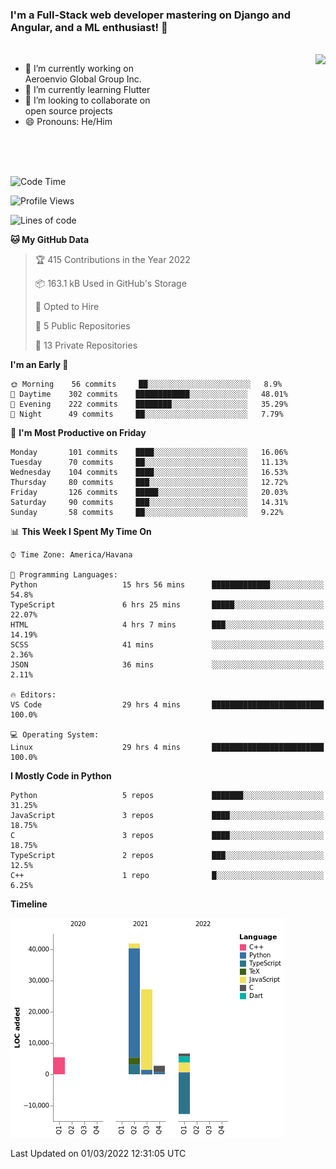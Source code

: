 ### I'm a Full-Stack web developer mastering on Django and Angular, and a ML enthusiast!  👋

<br/>

<img align="right" height="250"  src="https://media1.giphy.com/media/qgQUggAC3Pfv687qPC/giphy.gif?cid=ecf05e470ttfxgsj072btembitu1zn4ti3t3cdyg4jo5b3by&rid=giphy.gif&ct=g" />

 <div style="width:50%">
    <ul>
      <li>🔭 I’m currently working on Aeroenvio Global Group Inc.</li>
      <li>🌱 I’m currently learning Flutter</li>
      <li>👯 I’m looking to collaborate on open source projects</li>
      <li>😄 Pronouns: He/Him</li>
<!--       <li>⚡ Fun fact: I started my first professional project for a company as web dev without knowing any JS </li> -->
    </ul>
  </div>
  
<br/><br/><br/>


<!--START_SECTION:waka-->
![Code Time](http://img.shields.io/badge/Code%20Time-36%20hrs%2050%20mins-blue)

![Profile Views](http://img.shields.io/badge/Profile%20Views-38-blue)

![Lines of code](https://img.shields.io/badge/From%20Hello%20World%20I%27ve%20Written-71%20Thousand%20lines%20of%20code-blue)

**🐱 My GitHub Data** 

> 🏆 415 Contributions in the Year 2022
 > 
> 📦 163.1 kB Used in GitHub's Storage 
 > 
> 💼 Opted to Hire
 > 
> 📜 5 Public Repositories 
 > 
> 🔑 13 Private Repositories  
 > 
**I'm an Early 🐤** 

```text
🌞 Morning    56 commits     ██░░░░░░░░░░░░░░░░░░░░░░░   8.9% 
🌆 Daytime    302 commits    ████████████░░░░░░░░░░░░░   48.01% 
🌃 Evening    222 commits    ████████░░░░░░░░░░░░░░░░░   35.29% 
🌙 Night      49 commits     ██░░░░░░░░░░░░░░░░░░░░░░░   7.79%

```
📅 **I'm Most Productive on Friday** 

```text
Monday       101 commits    ████░░░░░░░░░░░░░░░░░░░░░   16.06% 
Tuesday      70 commits     ██░░░░░░░░░░░░░░░░░░░░░░░   11.13% 
Wednesday    104 commits    ████░░░░░░░░░░░░░░░░░░░░░   16.53% 
Thursday     80 commits     ███░░░░░░░░░░░░░░░░░░░░░░   12.72% 
Friday       126 commits    █████░░░░░░░░░░░░░░░░░░░░   20.03% 
Saturday     90 commits     ███░░░░░░░░░░░░░░░░░░░░░░   14.31% 
Sunday       58 commits     ██░░░░░░░░░░░░░░░░░░░░░░░   9.22%

```


📊 **This Week I Spent My Time On** 

```text
⌚︎ Time Zone: America/Havana

💬 Programming Languages: 
Python                   15 hrs 56 mins      █████████████░░░░░░░░░░░░   54.8% 
TypeScript               6 hrs 25 mins       █████░░░░░░░░░░░░░░░░░░░░   22.07% 
HTML                     4 hrs 7 mins        ███░░░░░░░░░░░░░░░░░░░░░░   14.19% 
SCSS                     41 mins             ░░░░░░░░░░░░░░░░░░░░░░░░░   2.36% 
JSON                     36 mins             ░░░░░░░░░░░░░░░░░░░░░░░░░   2.11%

🔥 Editors: 
VS Code                  29 hrs 4 mins       █████████████████████████   100.0%

💻 Operating System: 
Linux                    29 hrs 4 mins       █████████████████████████   100.0%

```

**I Mostly Code in Python** 

```text
Python                   5 repos             ███████░░░░░░░░░░░░░░░░░░   31.25% 
JavaScript               3 repos             ████░░░░░░░░░░░░░░░░░░░░░   18.75% 
C                        3 repos             ████░░░░░░░░░░░░░░░░░░░░░   18.75% 
TypeScript               2 repos             ███░░░░░░░░░░░░░░░░░░░░░░   12.5% 
C++                      1 repo              █░░░░░░░░░░░░░░░░░░░░░░░░   6.25%

```


**Timeline**

![Chart not found](https://raw.githubusercontent.com/dfg-98/dfg-98/main/charts/bar_graph.png) 


 Last Updated on 01/03/2022 12:31:05 UTC
<!--END_SECTION:waka-->
